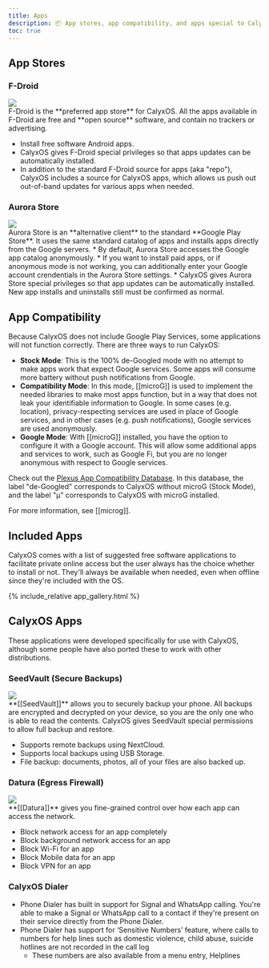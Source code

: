 ```yaml
---
title: Apps
description: 📦 App stores, app compatibility, and apps special to CalyxOS
toc: true
---
```


## App Stores

### F-Droid

<div class="feature small-img">
<img src="{{'/assets/images/osapps/fdroid.png' | relative_url}}" />
<div>
F-Droid is the **preferred app store** for CalyxOS. All the apps available in F-Droid are free and **open source** software, and contain no trackers or advertising.

* Install free software Android apps.
* CalyxOS gives F-Droid special privileges so that apps updates can be automatically installed.
* In addition to the standard F-Droid source for apps (aka "repo"), CalyxOS includes a source for CalyxOS apps, which allows us push out out-of-band updates for various apps when needed.
</div>
</div>

### Aurora Store

<div class="feature small-img">
<img src="{{'/assets/images/apps/com.aurora.store.png' | relative_url}}" />
<div>
Aurora Store is an **alternative client** to the standard **Google Play Store**. It uses the same standard catalog of apps and installs apps directly from the Google servers.
* By default, Aurora Store accesses the Google app catalog anonymously.
* If you want to install paid apps, or if anonymous mode is not working, you can additionally enter your Google account crendentials in the Aurora Store settings.
* CalyxOS gives Aurora Store special privileges so that app updates can be automatically installed. New app installs and uninstalls still must be confirmed as normal.
</div>
</div>

## App Compatibility

Because CalyxOS does not include Google Play Services, some applications will not function correctly. There are three ways to run CalyxOS:

* **Stock Mode**: This is the 100% de-Googled mode with no attempt to make apps work that expect Google services. Some apps will consume more battery without push notifications from Google.
* **Compatibility Mode**: In this mode, [[microG]] is used to implement the needed libraries to make most apps function, but in a way that does not leak your identifiable information to Google. In some cases (e.g. location), privacy-respecting services are used in place of Google services, and in other cases (e.g. push notifications), Google services are used anonymously.
* **Google Mode**: With [[microG]] installed, you have the option to configure it with a Google account. This will allow some additional apps and services to work, such as Google Fi, but you are no longer anonymous with respect to Google services.

Check out the [Plexus App Compatibility Database](https://plexus.techlore.tech/). In this database, the label "de-Googled" corresponds to CalyxOS without microG (Stock Mode), and the label "μ" corresponds to CalyxOS with microG installed.

For more information, see [[microg]].

## Included Apps

CalyxOS comes with a list of suggested free software applications to facilitate private online access but the user always has the choice whether to install or not. They'll always be available when needed, even when offline since they're included with the OS.

{% include_relative app_gallery.html %}

## CalyxOS Apps

These applications were developed specifically for use with CalyxOS, although some people have also ported these to work with other distributions.

### SeedVault (Secure Backups)

<div class="feature small-img">
<img src="{{'/assets/images/osapps/seedvault.png' | relative_url}}" />
<div>
**[[SeedVault]]** allows you to securely backup your phone. All backups are encrypted and decrypted on your device, so you are the only one who is able to read the contents. CalyxOS gives SeedVault special permissions to allow full backup and restore.

* Supports remote backups using NextCloud.
* Supports local backups using USB Storage.
* File backup: documents, photos, all of your files are also backed up.
</div>
</div>

### Datura (Egress Firewall)

<div class="feature small-img">
<img src="{{'/assets/images/osapps/datura.png' | relative_url}}" />
<div>
**[[Datura]]** gives you fine-grained control over how each app can access the network.

* Block network access for an app completely
* Block background network access for an app
* Block Wi-Fi for an app
* Block Mobile data for an app
* Block VPN for an app
</div>
</div>


### CalyxOS Dialer

* Phone Dialer has built in support for Signal and WhatsApp calling. You're able to make a Signal or WhatsApp call to a contact if they're present on their service directly from the Phone Dialer.
* Phone Dialer has support for ‘Sensitive Numbers’ feature, where calls to numbers for help lines such as domestic violence, child abuse, suicide hotlines are not recorded in the call log
  * These numbers are also available from a menu entry, Helplines

